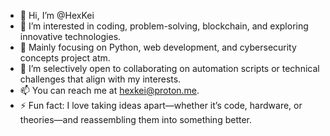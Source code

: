 - 👋 Hi, I’m @HexKei
- 👀 I’m interested in coding, problem-solving, blockchain, and exploring innovative technologies.
- 🌱 Mainly focusing on Python, web development, and cybersecurity concepts project atm.
- 💞️ I’m selectively open to collaborating on automation scripts or technical challenges that align with my interests.
- 📫 You can reach me at [hexkei@proton.me](mailto:hexkei@proton.me).
- ⚡ Fun fact: I love taking ideas apart—whether it’s code, hardware, or theories—and reassembling them into something better.

<!---
HexKei/HexKei is a ✨ special ✨ repository because its `README.md` (this file) appears on your GitHub profile.
You can click the Preview link to take a look at your changes.
--->
